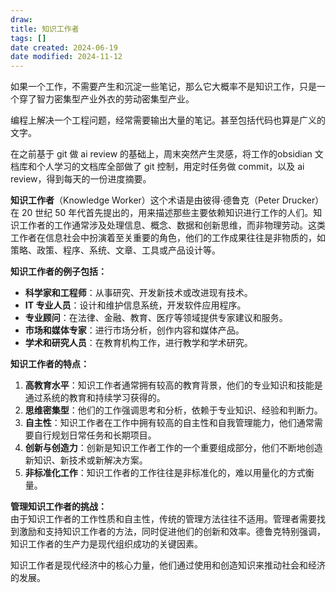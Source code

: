 ```yaml
---
draw:
title: 知识工作者
tags: []
date created: 2024-06-19
date modified: 2024-11-12
---
```


如果一个工作，不需要产生和沉淀一些笔记，那么它大概率不是知识工作，只是一个穿了智力密集型产业外衣的劳动密集型产业。

编程上解决一个工程问题，经常需要输出大量的笔记。甚至包括代码也算是广义的文字。

在之前基于 git 做 ai review 的基础上，周末突然产生灵感，将工作的obsidian 文档库和个人学习的文档库全部做了 git 控制，用定时任务做 commit，以及 ai review，得到每天的一份进度摘要。

<!-- more -->


**知识工作者**（Knowledge Worker）这个术语是由彼得·德鲁克（Peter Drucker）在 20 世纪 50 年代首先提出的，用来描述那些主要依赖知识进行工作的人们。知识工作者的工作通常涉及处理信息、概念、数据和创新思维，而非物理劳动。这类工作者在信息社会中扮演着至关重要的角色，他们的工作成果往往是非物质的，如策略、政策、程序、系统、文章、工具或产品设计等。

  **知识工作者的例子包括：**
- **科学家和工程师**：从事研究、开发新技术或改进现有技术。
- **IT 专业人员**：设计和维护信息系统，开发软件应用程序。
- **专业顾问**：在法律、金融、教育、医疗等领域提供专家建议和服务。
- **市场和媒体专家**：进行市场分析，创作内容和媒体产品。
- **学术和研究人员**：在教育机构工作，进行教学和学术研究。

**知识工作者的特点：**
1. **高教育水平**：知识工作者通常拥有较高的教育背景，他们的专业知识和技能是通过系统的教育和持续学习获得的。
2. **思维密集型**：他们的工作强调思考和分析，依赖于专业知识、经验和判断力。
3. **自主性**：知识工作者在工作中拥有较高的自主性和自我管理能力，他们通常需要自行规划日常任务和长期项目。
4. **创新与创造力**：创新是知识工作者工作的一个重要组成部分，他们不断地创造新知识、新技术或新解决方案。
5. **非标准化工作**：知识工作者的工作往往是非标准化的，难以用量化的方式衡量。


**管理知识工作者的挑战：**  
由于知识工作者的工作性质和自主性，传统的管理方法往往不适用。管理者需要找到激励和支持知识工作者的方法，同时促进他们的创新和效率。德鲁克特别强调，知识工作者的生产力是现代组织成功的关键因素。

  

知识工作者是现代经济中的核心力量，他们通过使用和创造知识来推动社会和经济的发展。
